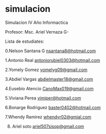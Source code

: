 # simulacion
Simulacion IV Año Informactica

Profesor: Msc. Ariel Vernaza G-



Lista de estudiates:

0.Nelson Santana G   nsantana8@hotmail.com

1.Antonio Real antoniorubiel0303@hotmail.com 

2.Yomely Gomez yomelyg09@gmail.com

3.Abdiel Vargas abdielmaster18@gmail.com

4.Eusebio Atencio CanoMax019@gmail.com

5.Viviana Perea vimiper@hotmail.com

6.Bonarge Rodriguez baster0402@hotmail.com

7.Whendy Ramirez whendyr02@gmial.com

8. Ariel soto ariel507sisop@gmail.com
